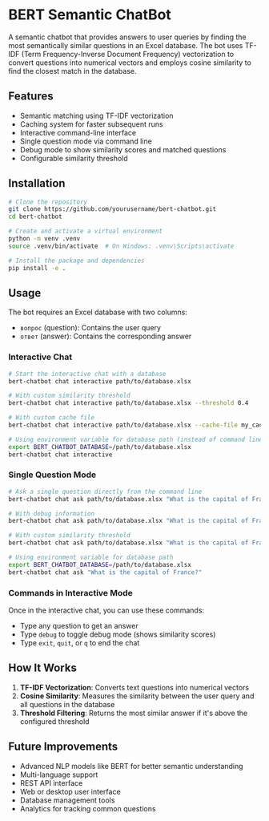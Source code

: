 # BERT Semantic ChatBot

A semantic chatbot that provides answers to user queries by finding the most semantically similar questions in an Excel database. The bot uses TF-IDF (Term Frequency-Inverse Document Frequency) vectorization to convert questions into numerical vectors and employs cosine similarity to find the closest match in the database.

## Features

- Semantic matching using TF-IDF vectorization
- Caching system for faster subsequent runs
- Interactive command-line interface
- Single question mode via command line
- Debug mode to show similarity scores and matched questions
- Configurable similarity threshold

## Installation

```bash
# Clone the repository
git clone https://github.com/yourusername/bert-chatbot.git
cd bert-chatbot

# Create and activate a virtual environment
python -m venv .venv
source .venv/bin/activate  # On Windows: .venv\Scripts\activate

# Install the package and dependencies
pip install -e .
```

## Usage

The bot requires an Excel database with two columns:
- `вопрос` (question): Contains the user query
- `ответ` (answer): Contains the corresponding answer

### Interactive Chat

```bash
# Start the interactive chat with a database
bert-chatbot chat interactive path/to/database.xlsx

# With custom similarity threshold
bert-chatbot chat interactive path/to/database.xlsx --threshold 0.4

# With custom cache file
bert-chatbot chat interactive path/to/database.xlsx --cache-file my_cache.pkl

# Using environment variable for database path (instead of command line argument)
export BERT_CHATBOT_DATABASE=/path/to/database.xlsx
bert-chatbot chat interactive
```

### Single Question Mode

```bash
# Ask a single question directly from the command line
bert-chatbot chat ask path/to/database.xlsx "What is the capital of France?"

# With debug information
bert-chatbot chat ask path/to/database.xlsx "What is the capital of France?" --debug

# With custom similarity threshold
bert-chatbot chat ask path/to/database.xlsx "What is the capital of France?" --threshold 0.4

# Using environment variable for database path
export BERT_CHATBOT_DATABASE=/path/to/database.xlsx
bert-chatbot chat ask "What is the capital of France?"
```

### Commands in Interactive Mode

Once in the interactive chat, you can use these commands:
- Type any question to get an answer
- Type `debug` to toggle debug mode (shows similarity scores)
- Type `exit`, `quit`, or `q` to end the chat

## How It Works

1. **TF-IDF Vectorization**: Converts text questions into numerical vectors
2. **Cosine Similarity**: Measures the similarity between the user query and all questions in the database
3. **Threshold Filtering**: Returns the most similar answer if it's above the configured threshold

## Future Improvements

- Advanced NLP models like BERT for better semantic understanding
- Multi-language support
- REST API interface
- Web or desktop user interface
- Database management tools
- Analytics for tracking common questions